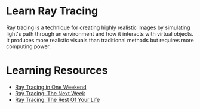 # Learn Ray Tracing

Ray tracing is a technique for creating highly realistic images by simulating light's path through an environment and how it interacts with virtual objects. It produces more realistic visuals than traditional methods but requires more computing power.

# Learning Resources

- [Ray Tracing in One Weekend](https://raytracing.github.io/books/RayTracingInOneWeekend.html)
- [Ray Tracing: The Next Week](https://raytracing.github.io/books/RayTracingTheNextWeek.html)
- [Ray Tracing: The Rest Of Your Life](https://raytracing.github.io/books/RayTracingTheRestOfYourLife.html)
